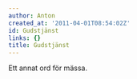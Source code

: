 ```yaml
---
author: Anton
created_at: '2011-04-01T08:54:02Z'
id: Gudstjänst
links: {}
title: Gudstjänst
---
```


Ett annat ord för mässa.
